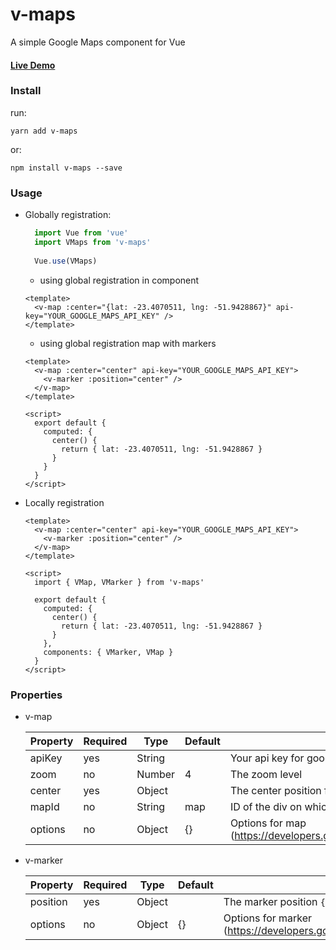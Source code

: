 # v-maps
A simple Google Maps component for Vue

#### [Live Demo](https://felipebohnertpaetzold.github.io/v-maps)

### Install
run:

    yarn add v-maps
or:
    
    npm install v-maps --save
### Usage

- Globally registration:
    
    ```js
      import Vue from 'vue'
      import VMaps from 'v-maps'
      
      Vue.use(VMaps)
    ```
    - using global registration in component
    
    ```vue
    <template>
      <v-map :center="{lat: -23.4070511, lng: -51.9428867}" api-key="YOUR_GOOGLE_MAPS_API_KEY" />
    </template>
    ```
    - using global registration map with markers
    
    ```vue
    <template>
      <v-map :center="center" api-key="YOUR_GOOGLE_MAPS_API_KEY">
        <v-marker :position="center" />
      </v-map>
    </template>
  
    <script>
      export default {
        computed: {
          center() {
            return { lat: -23.4070511, lng: -51.9428867 }
          }        
        }
      }
    </script>
    ```
    
- Locally registration
   
   ```vue
   <template>
     <v-map :center="center" api-key="YOUR_GOOGLE_MAPS_API_KEY">
       <v-marker :position="center" />
     </v-map>
   </template>

   <script>
     import { VMap, VMarker } from 'v-maps'
   
     export default {
       computed: {
         center() {
           return { lat: -23.4070511, lng: -51.9428867 }
         }        
       },
       components: { VMarker, VMap }
     }
   </script>
   ```
### Properties

 - v-map

    | Property  |  Required |  Type |  Default | Description
    |---|---|---|---|---
    |  apiKey |  yes  |  String |  | Your api key for google maps
    | zoom | no | Number | 4 | The zoom level  
    | center | yes | Object | | The center position for map ```{ lat: -45.2121, lng: -43.2131 }```
    | mapId  |  no |  String |  map  | ID of the div on which the map will be mounted
    |  options | no  |  Object  |  {}  | Options for map (https://developers.google.com/maps/documentation/javascript/tutorial#MapOptions)

 - v-marker

    | Property  |  Required |  Type |  Default | Description
    |---|---|---|---|---
    | position | yes | Object | | The marker position ```{ lat: -45.2121, lng: -43.2131 }```
    | options | no | Object | {} | Options for marker (https://developers.google.com/maps/documentation/javascript/markers)
